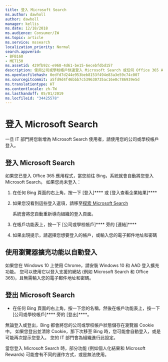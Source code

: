 ```yaml
---
title: 登入 Microsoft Search
ms.author: dawholl
author: dawholl
manager: kellis
ms.date: 12/18/2018
ms.audience: Consumer/IW
ms.topic: article
ms.service: mssearch
localization_priority: Normal
search.appverid:
- BFB160
- MET150
ms.assetid: 429fb92c-e968-4d61-be15-6ecebfdbd157
description: 使用公司或學校帳戶快速登入 Microsoft Search 或任何 Office 365 App
ms.openlocfilehash: 0edfd7d244e953beb8153f494e83a3e59c74c007
ms.sourcegitcommit: a5fd9d4f46bbb7c539630735ac16e0c786939e5d
ms.translationtype: HT
ms.contentlocale: zh-TW
ms.lasthandoff: 05/01/2019
ms.locfileid: "34425578"
---
```

# <a name="sign-in-to-microsoft-search"></a>登入 Microsoft Search

一旦 IT 部門將您新增為 Microsoft Search 使用者，請使用您的公司或學校帳戶登入。
  
## <a name="sign-in-to-microsoft-search"></a>登入 Microsoft Search

如果您已登入 Office 365 應用程式，當您前往 Bing，系統就會自動將您登入 Microsoft Search。 如果您尚未登入：
  
1. 在任何 Bing 頁面的右上角，按一下 [登入]**** 或 [登入查看企業結果]****
    
2. 如果您沒看到這些登入選項，請移至[探索 Microsoft Search](https://www.bing.com/business/explore)
    
    系統會將您自動重新導向組織的登入頁面。
    
3. 在帳戶功能表上，按一下 [公司或學校帳戶]**** 旁的 [連結]****
    
4. 如果出現提示，請選擇您想要登入的帳戶，或輸入您的電子郵件地址和密碼
    
## <a name="use-a-browser-extension-to-sign-in-automatically"></a>使用瀏覽器擴充功能以自動登入

如果您在 Windows 10 上使用 Chrome，請安裝 Windows 10 和 AAD 登入擴充功能。 您可以使用它以登入支援的網站 (例如 Microsoft Search 和 Office 365)，且無需輸入您的電子郵件地址和密碼。
  
## <a name="sign-out-of-microsoft-search"></a>登出 Microsoft Search

- 在任何 Bing 頁面的右上角，按一下您的名稱，然後在帳戶功能表上，按一下 [公司或學校帳戶]**** 旁的 [登出]****。
    
無論登入或登出，Bing 都會將您的公司或學校帳戶狀態儲存在瀏覽器 Cookie 中。 如果您登出並清除 Cookie，那下次移至 Bing 時，您可能會自動登入，或是可能再次提示您登入。 您的 IT 部門會為組織進行此設定。
  
當您登入 Microsoft Search 時，部分功能 (例如個人化結果和 Microsoft Rewards) 可能會有不同的運作方式，或是無法使用。

  

